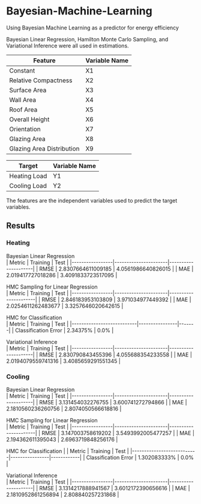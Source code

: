 # Bayesian-Machine-Learning
Using Bayesian Machine Learning as a predictor for energy efficiency

Bayesian Linear Regression, Hamilton Monte Carlo Sampling, and Variational Inference were all used in estimations.


| Feature                      | Variable Name |
|------------------------------|---------------|
| Constant                     | X1            |
| Relative Compactness         | X2            |
| Surface Area                 | X3            |
| Wall Area                    | X4            |
| Roof Area                    | X5            |
| Overall Height               | X6            |
| Orientation                  | X7            |
| Glazing Area                 | X8            |
| Glazing Area Distribution    | X9            |

| Target       | Variable Name |
|--------------|---------------|
| Heating Load | Y1            |
| Cooling Load | Y2            |

The features are the independent variables used to predict the target variables. 

## Results

### Heating
Bayesian Linear Regression                      
| Metric          | Training             | Test                |
|-----------------|----------------------|---------------------|
| RMSE            | 2.8307664611009185   | 4.0561986640826015  |
| MAE             | 2.019417727018286    | 3.4091833723517095  |

HMC Sampling for Linear Regression               
| Metric          | Training             | Test                 |
|-----------------|----------------------|----------------------|
| RMSE            | 2.846183953103809    | 3.971034977449392    |
| MAE             | 2.0254611262483677   | 3.3257646020642615   |

HMC for Classification                
| Metric                    | Training       | Test  |
|---------------------------|----------------|-------|
| Classification Error      | 2.34375%       | 0.0%  |

Variational Inference                           
| Metric          | Training             | Test                |
|-----------------|----------------------|---------------------|
| RMSE            | 2.830790843455396    | 4.055688354233558   |
| MAE             | 2.0194079559741316   | 3.4085659291551345  |

### Cooling
Bayesian Linear Regression                      
| Metric          | Training             | Test                |
|-----------------|----------------------|---------------------|
| RMSE            | 3.131454032276755    | 3.600741272794866   |
| MAE             | 2.1810560236260756   | 2.8074050566618816  |

HMC Sampling for Linear Regression               
| Metric          | Training             | Test                 |
|-----------------|----------------------|----------------------|
| RMSE            | 3.147003758619202    | 3.5493992005477257   |
| MAE             | 2.194362611395043    | 2.6963719848256176   |

HMC for Classification                     |
| Metric                    | Training       | Test       |
|---------------------------|----------------|------------|
| Classification Error      | 1.302083333%   | 0.0%       |

Variational Inference                           
| Metric          | Training             | Test                |
|-----------------|----------------------|---------------------|
| RMSE            | 3.1314217888941567   | 3.6012172390656616  |
| MAE             | 2.1810952861256894   | 2.808840257231868   |

